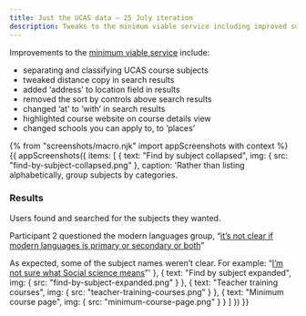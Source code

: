 ```yaml
---
title: Just the UCAS data – 25 July iteration
description: Tweaks to the minimum viable service including improved subject selection.
---
```

Improvements to the [minimum viable service](/find-teacher-training/all-courses-minimum) include:

*   separating and classifying UCAS course subjects
*   tweaked distance copy in search results
*   added ‘address’ to location field in results
*   removed the sort by controls above search results
*   changed ‘at’ to ‘with’ in search results
*   highlighted course website on course details view
*   changed schools you can apply to, to ‘places’

{% from "screenshots/macro.njk" import appScreenshots with context %}
{{ appScreenshots({
  items: [
    {
      text: "Find by subject collapsed",
      img: { src: "find-by-subject-collapsed.png" },
      caption: 'Rather than listing alphabetically, group subjects by categories.

### Results

Users found and searched for the subjects they wanted.

Participant 2 questioned the modern languages group, “[it’s not clear if modern languages is primary or secondary or both](https://lookback.io/watch/QCBC3KYjNxtEuQH5R?t=15m21s)”

As expected, some of the subject names weren’t clear. For example: “[I’m not sure what Social science means](https://lookback.io/watch/QCBC3KYjNxtEuQH5R?t=16m22s)”'
    },
    {
      text: "Find by subject expanded",
      img: { src: "find-by-subject-expanded.png" }
    },
    {
      text: "Teacher training courses",
      img: { src: "teacher-training-courses.png" }
    },
    {
      text: "Minimum course page",
      img: { src: "minimum-course-page.png" }
    }
  ]
}) }}
